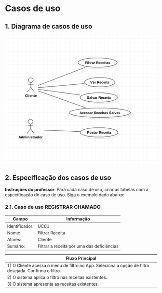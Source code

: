 # Casos de uso

## 1. Diagrama de casos de uso


![Exemplo de diagrama dos casos de uso](Use_Case_Model.png)

## 2. Especificação dos casos de uso

**Instruções do professor**: Para cada caso de uso, criar as tabelas com a especificação do caso de uso. Siga o exemplo dado abaixo:

### 2.1. Caso de uso **REGISTRAR CHAMADO**

| Campo          | Informação        |
|---|---|
| Identificador: | UC01              |
| Nome:          | Filtrar Receita |
| Atores:        | Cliente |
| Sumário:       | Filtrar a receita por uma das deficiências|

| Fluxo Principal |
|---|
| 1) O Cliente acessa o menu de filtro no App. Seleciona a opção de filtro desejada. Confirma o filtro. |
| 2) O sistema aplica o filtro nas receitas existentes. |
| 3) O sistema apresenta as receitas existentes. |
